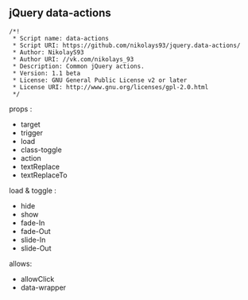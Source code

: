 ## jQuery data-actions
```
/*!
 * Script name: data-actions
 * Script URI: https://github.com/nikolays93/jquery.data-actions/
 * Author: NikolayS93
 * Author URI: //vk.com/nikolays_93
 * Description: Common jQuery actions.
 * Version: 1.1 beta
 * License: GNU General Public License v2 or later
 * License URI: http://www.gnu.org/licenses/gpl-2.0.html
 */
```

props :
- target
- trigger
- load
- class-toggle
- action
- textReplace
- textReplaceTo

load & toggle : 
- hide
- show
- fade-In
- fade-Out
- slide-In
- slide-Out

allows:
- allowClick
- data-wrapper